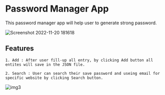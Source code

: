 # Password Manager App

This password manager app will help user to generate strong password. 

![Screenshot 2022-11-20 181618](https://user-images.githubusercontent.com/49407545/202904533-86508fb5-22ba-4b2d-a518-6200accd87df.png)

## Features
    1. Add : After user fill-up all entry, by clicking Add button all entites will save in the JSON file.
    
    2. Search : User can search their save password and useing email for specific website by clicking Search button.

![img3](https://user-images.githubusercontent.com/49407545/202904584-a67012d9-5a67-41b9-963a-18016db5378d.jpg)
